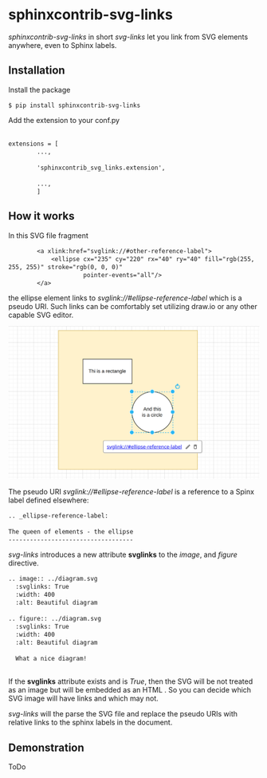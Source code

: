 # sphinxcontrib-svg-links

*sphinxcontrib-svg-links* in short *svg-links* let you 
link from SVG elements anywhere, even to Sphinx labels.

## Installation

Install the package

```{bash}
$ pip install sphinxcontrib-svg-links
```

Add the extension to your conf.py

```{python}

extensions = [
        ...,
        
        'sphinxcontrib_svg_links.extension',
        
        ...,
        ]
```

## How it works

In this SVG file fragment

```{svg}
        <a xlink:href="svglink://#other-reference-label">
            <ellipse cx="235" cy="220" rx="40" ry="40" fill="rgb(255, 255, 255)" stroke="rgb(0, 0, 0)"
                     pointer-events="all"/>
        </a>
```

the ellipse element links to *svglink://#ellipse-reference-label* which is a pseudo URI. 
Such links can be comfortably set utilizing draw.io or any other capable SVG editor.

![](https://raw.githubusercontent.com/volkerjaenisch/sphinxcontrib-svg-links/master/docs/draw.io_set_link.png)

The pseudo URI *svglink://#ellipse-reference-label* is a reference to a Spinx label
defined elsewhere: 

```{rst}
.. _ellipse-reference-label:

The queen of elements - the ellipse
-----------------------------------

```

*svg-links* introduces a new attribute **svglinks** to the *image*, and *figure* directive.

```{rst}
.. image:: ../diagram.svg
  :svglinks: True
  :width: 400
  :alt: Beautiful diagram

.. figure:: ../diagram.svg
  :svglinks: True
  :width: 400
  :alt: Beautiful diagram
    
  What a nice diagram!
    
```

If the **svglinks** attribute exists and is *True*, then the SVG will be not treated as an image 
but will be embedded as an HTML <object>. So you can decide which SVG image will have links and 
which may not.  

*svg-links* will the parse the SVG file and replace the pseudo URIs with relative
links to the sphinx labels in the document.

## Demonstration

ToDo

